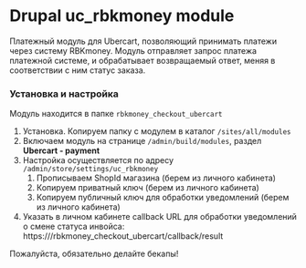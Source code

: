# Drupal uc_rbkmoney module

Платежный модуль для Ubercart, позволяющий принимать платежи через систему RBKmoney.
Модуль отправляет запрос платежа платежной системе, и обрабатывает возвращаемый ответ, меняя в соответствии с ним статус заказа.


### Установка и настройка

Модуль находится в папке `rbkmoney_checkout_ubercart`

1. Установка. Копируем папку с модулем в каталог `/sites/all/modules`
2. Включаем модуль на странице `/admin/build/modules`, раздел **Ubercart - payment**
3. Настройка осуществляется по адресу `/admin/store/settings/uc_rbkmoney`
	1. Прописываем ShopId магазина (берем из личного кабинета)
	2. Копируем приватный ключ (берем из личного кабинета)
	3. Копируем публичный ключ для обработки уведомлений (берем из личного кабинета)
4. Указать в личном кабинете callback URL для обработки уведомлений о смене статуса инвойса: https://<your-site>/rbkmoney_checkout_ubercart/callback/result

Пожалуйста, обязательно делайте бекапы!
